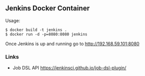 ## Jenkins Docker Container

Usage:
```
$ docker build -t jenkins .
$ docker run -d -p=8080:8080 jenkins
```

Once Jenkins is up and running go to http://192.168.59.101:8080

### Links

- Job DSL API https://jenkinsci.github.io/job-dsl-plugin/
